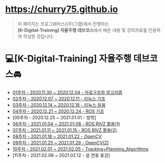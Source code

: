 # <https://churry75.github.io>

>이 페이지는 프로그래머스((주)그렙)에서 진행하는\
**[K-Digital-Training] 자율주행 데브코스**에서 배운 내용 및 강의자료를 인용하여 작성한 것입니다.

# 💻[K-Digital-Training] 자율주행 데브코스🚘

- [01주차 - 2020.11.30 ~ 2020.12.04 - 자료구조와 알고리즘](https://github.com/churry75/K-Digital_Programmers/tree/main/Week_01_Data-Structure%2BAlgorithms)
- [02주차 - 2020.12.07 ~ 2020.12.11 - 리눅스 기초](https://github.com/churry75/K-Digital_Programmers/tree/main/Week_02_basic_linux)
- [03주차 - 2020.12.14 ~ 2020.12.18 - 리눅스 응용](https://github.com/churry75/K-Digital_Programmers/tree/main/Week_03_apply_linux)
- [04주차 - 2020.12.21 ~ 2020.12.24 - ROS 기초](https://github.com/churry75/K-Digital_Programmers/tree/main/Week_04_basic-ROS)
- [05주차 - 2020.12.25 ~ 2021.01.01 - 방학]
- [06주차 - 2021.01.04 ~ 2021.01.08 - ROS RIVZ 활용(1)](https://github.com/churry75/K-Digital_Programmers/tree/main/Week_06_Autonomous-Driving)
- [07주차 - 2021.01.11 ~ 2021.01.15 - ROS RIVZ 활용(2)](https://github.com/churry75/K-Digital_Programmers/tree/main/Week_07_Sensor_application)
- [08주차 - 2021.01.18 ~ 2021.01.22 - OpenCV](https://github.com/churry75/K-Digital_Programmers/tree/main/Week_08_OpenCV)
- [09주차 - 2021.01.25 ~ 2021.01.29 - OpenCV(2)](https://github.com/churry75/K-Digital_Programmers/tree/main/Week_09_OpenCV(2))
- [10주차 - 2021.02.01 ~ 2021.02.05 - Tracking+Planning_Algorithms](https://github.com/churry75/K-Digital_Programmers/tree/main/Week_10_Tracking%2BPlanning_Algorithms)
- [11주차 - 2021.02.08 ~ 2021.02.12 - 설 연휴 휴강]

